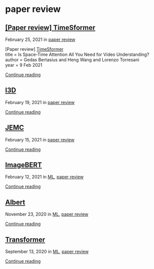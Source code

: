 # paper review

##  [\[Paper review\] TimeSformer](../2021/02/paper-review-timesformer.md)

 February 25, 2021 in [paper review](../categories/paper-review.md)

\[Paper review\] [TimeSformer](https://arxiv.org/pdf/2102.05095v1.pdf)  
 title = Is Space-Time Attention All You Need for Video Understanding?  
 author = Gedas Bertasius and Heng Wang and Lorenzo Torresani  
 year = 9 Feb 2021

 [Continue reading](../2021/02/paper-review-timesformer.md)

##  [I3D](../2021/02/i3d.md)

 February 19, 2021 in [paper review](../categories/paper-review.md)

 [Continue reading](../2021/02/i3d.md)

##  [JEMC](../2021/02/jemc.md)

 February 15, 2021 in [paper review](../categories/paper-review.md)

 [Continue reading](../2021/02/jemc.md)

##  [ImageBERT](../2021/02/imagebert.md)

 February 12, 2021 in [ML](../categories/ml.md), [paper review](../categories/paper-review.md)

 [Continue reading](../2021/02/imagebert.md)

##  [Albert](../2020/11/albert.md)

 November 23, 2020 in [ML](../categories/ml.md), [paper review](../categories/paper-review.md)

 [Continue reading](../2020/11/albert.md)

##  [Transformer](../2020/09/transformer.md)

 September 13, 2020 in [ML](../categories/ml.md), [paper review](../categories/paper-review.md)

 [Continue reading](../2020/09/transformer.md)

